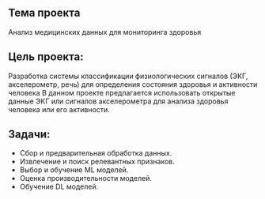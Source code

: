 ## Тема проекта
Анализ медицинских данных для мониторинга здоровья

## Цель проекта:
Разработка системы классификации физиологических сигналов (ЭКГ, акселерометр, речь) для определения состояния здоровья и активности человека
В данном проекте предлагается использовать открытые данные ЭКГ или сигналов акселерометра для анализа здоровья человека или его активности.

## Задачи:
* Сбор и предварительная обработка данных.
* Извлечение и поиск релевантных признаков.
* Выбор и обучение ML моделей.
* Оценка производительности моделей.
* Обучение DL моделей.

